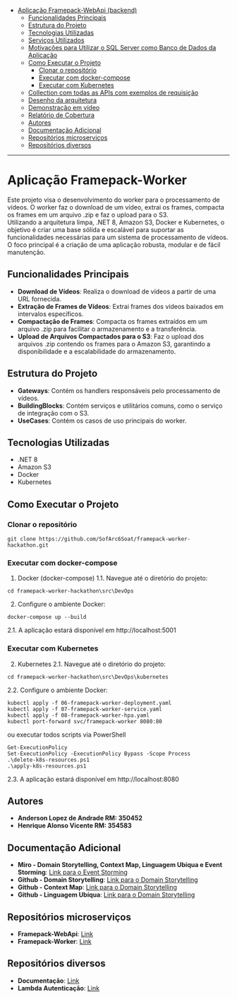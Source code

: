  - [Aplicação Framepack-WebApi (backend)](#aplicação-framepack-webapi)
   - [Funcionalidades Principais](#funcionalidades-principais)
   - [Estrutura do Projeto](#estrutura-do-projeto)
   - [Tecnologias Utilizadas](#tecnologias-utilizadas)
   - [Serviços Utilizados](#serviços-utilizados)
   - [Motivações para Utilizar o SQL Server como Banco de Dados da Aplicação](#motivações-para-utilizar-o-sql-server-como-banco-de-dados-da-aplicação)
   - [Como Executar o Projeto](#como-executar-o-projeto)
     - [Clonar o repositório](#clonar-o-repositório)
     - [Executar com docker-compose](#executar-com-docker-compose)
     - [Executar com Kubernetes](#executar-com-kubernetes)
   - [Collection com todas as APIs com exemplos de requisição](#collection-com-todas-as-apis-com-exemplos-de-requisição)
   - [Desenho da arquitetura](#desenho-da-arquitetura)
   - [Demonstração em vídeo](#demonstração-em-vídeo)
   - [Relatório de Cobertura](#relatório-de-cobertura)
   - [Autores](#autores)
   - [Documentação Adicional](#documentação-adicional)
   - [Repositórios microserviços](#repositórios-microserviços)
   - [Repositórios diversos](#repositórios-diversos)

---

 # Aplicação Framepack-Worker

 Este projeto visa o desenvolvimento do worker para o processamento de vídeos. O worker faz o download de um vídeo, extrai os frames, compacta os frames em um arquivo .zip e faz o upload para o S3.<br>
 Utilizando a arquitetura limpa, .NET 8, Amazon S3, Docker e Kubernetes, o objetivo é criar uma base sólida e escalável para suportar as funcionalidades necessárias para um sistema de processamento de vídeos.<br>
 O foco principal é a criação de uma aplicação robusta, modular e de fácil manutenção.<br>

 ## Funcionalidades Principais

 - **Download de Vídeos**: Realiza o download de vídeos a partir de uma URL fornecida.
 - **Extração de Frames de Vídeos**: Extrai frames dos vídeos baixados em intervalos específicos.
 - **Compactação de Frames**: Compacta os frames extraídos em um arquivo .zip para facilitar o armazenamento e a transferência.
 - **Upload de Arquivos Compactados para o S3**: Faz o upload dos arquivos .zip contendo os frames para o Amazon S3, garantindo a disponibilidade e a escalabilidade do armazenamento.

 ## Estrutura do Projeto

 - **Gateways**: Contém os handlers responsáveis pelo processamento de vídeos.
 - **BuildingBlocks**: Contém serviços e utilitários comuns, como o serviço de integração com o S3.
 - **UseCases**: Contém os casos de uso principais do worker.

 ## Tecnologias Utilizadas

 - .NET 8
 - Amazon S3
 - Docker
 - Kubernetes

 ## Como Executar o Projeto

 ### Clonar o repositório
 ```
 git clone https://github.com/SofArc6Soat/framepack-worker-hackathon.git
 ```

 ### Executar com docker-compose
 1. Docker (docker-compose)
 1.1. Navegue até o diretório do projeto:
 ```
 cd framepack-worker-hackathon\src\DevOps
 ```
 2. Configure o ambiente Docker:
 ```
 docker-compose up --build
 ```
 2.1. A aplicação estará disponível em http://localhost:5001

 ### Executar com Kubernetes
 2. Kubernetes
 2.1. Navegue até o diretório do projeto:
 ```
 cd framepack-worker-hackathon\src\DevOps\kubernetes
 ```
 2.2. Configure o ambiente Docker:
 ```
 kubectl apply -f 06-framepack-worker-deployment.yaml
 kubectl apply -f 07-framepack-worker-service.yaml
 kubectl apply -f 08-framepack-worker-hpa.yaml
 kubectl port-forward svc/framepack-worker 8080:80
 ```
 ou executar todos scripts via PowerShell
 ```
 Get-ExecutionPolicy
 Set-ExecutionPolicy -ExecutionPolicy Bypass -Scope Process
 .\delete-k8s-resources.ps1
 .\apply-k8s-resources.ps1
 ```
 2.3. A aplicação estará disponível em http://localhost:8080

 ## Autores

 - **Anderson Lopez de Andrade RM: 350452** <br>
 - **Henrique Alonso Vicente RM: 354583**<br>

 ## Documentação Adicional

 - **Miro - Domain Storytelling, Context Map, Linguagem Ubíqua e Event Storming**: [Link para o Event Storming](https://miro.com/app/board/uXjVKST91sw=/)
 - **Github - Domain Storytelling**: [Link para o Domain Storytelling](https://github.com/SofArc6Soat/quickfood-domain-story-telling)
 - **Github - Context Map**: [Link para o Domain Storytelling](https://github.com/SofArc6Soat/quickfood-ubiquitous-language)
 - **Github - Linguagem Ubíqua**: [Link para o Domain Storytelling](https://github.com/SofArc6Soat/quickfood-ubiquitous-language)

 ## Repositórios microserviços

 - **Framepack-WebApi**: [Link](https://github.com/SofArc6Soat/framepack-api-hackathon)
 - **Framepack-Worker**: [Link](https://github.com/SofArc6Soat/framepack-worker-hackathon)

 ## Repositórios diversos

 - **Documentação**: [Link](https://github.com/SofArc6Soat/framepack-api)
 - **Lambda Autenticação**: [Link](https://github.com/SofArc6Soat/quickfood-auth-function)